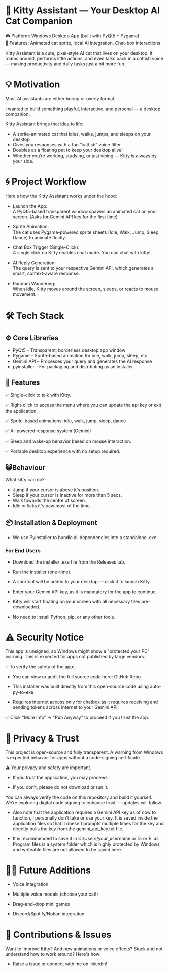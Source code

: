 # 🐾 Kitty Assistant — Your Desktop AI Cat Companion
🎮 Platform: Windows Desktop App (built with PyQt5 + Pygame) <br>
💬 Features: Animated cat sprite, local AI integration, Chat-box interactions

Kitty Assistant is a cute, pixel-style AI cat that lives on your desktop. It roams around, performs little actions, and even talks back in a cattish voice — making productivity and daily tasks just a bit more fun.

# 💡 Motivation
Most AI assistants are either boring or overly formal.

I wanted to build something playful, interactive, and personal — a desktop companion.

Kitty Assistant brings that idea to life:

- A sprite-animated cat that idles, walks, jumps, and sleeps on your desktop
- Gives you responses with a fun “cattish” voice filter
- Doubles as a floating pet to keep your desktop alive!
- Whether you’re working, studying, or just vibing — Kitty is always by your side.

# 🌀 Project Workflow
Here's how the Kitty Assistant works under the hood:

- Launch the App: <br>
A PyQt5-based transparent window spawns an animated cat on your screen. (Asks for Gemini API key for the first time)

- Sprite Animation: <br>
The cat uses Pygame-powered sprite sheets (Idle, Walk, Jump, Sleep, Dance) to animate fluidly.

- Chat Box Trigger (Single-Click): <br>
A single click on Kitty enables chat mode. You can chat with kitty!

- AI Reply Generation: <br>
The query is sent to your respective Gemini API, which generates a smart, context-aware response.

- Random Wandering: <br>
When idle, Kitty moves around the screen, sleeps, or reacts to mouse movement.

# 🛠️ Tech Stack
## ⚙️ Core Libraries
- PyQt5 – Transparent, borderless desktop app window
- Pygame – Sprite-based animation for idle, walk, jump, sleep, etc.
- Gemini API – Processes your query and generates the AI response
- pyinstaller – For packaging and distributing as an installer

## 🧪 Features
✅ Single-click to talk with Kitty.

✅ Right-click to access the menu where you can update the api key or exit the application.

✅ Sprite-based animations: idle, walk, jump, sleep, dance

✅ AI-powered response system (Gemini)

✅ Sleep and wake-up behavior based on mouse interaction.

✅ Portable desktop experience with no setup required.

## 😺Behaviour

What kitty can do?

- Jump if your cursor is above it's position.
- Sleep if your cursor is inactive for more than 5 secs.
- Walk towards the centre of screen.
- Idle or licks it's paw most of the time.

## 📦 Installation & Deployment
- We use PyInstaller to bundle all dependencies into a standalone .exe.

### For End Users
- Download the installer .exe file from the Releases tab.

- Run the installer (one-time).

- A shortcut will be added to your desktop — click it to launch Kitty.

- Enter your Gemini API key, as it is mandatory for the app to continue.
  
- Kitty will start floating on your screen with all necessary files pre-downloaded.

- No need to install Python, pip, or any other tools.

# ⚠️ Security Notice
This app is unsigned, so Windows might show a "protected your PC" warning. This is expected for apps not published by large vendors.

💡 To verify the safety of the app:

- You can view or audit the full source code here: GitHub Repo

- This installer was built directly from this open-source code using auto-py-to-exe

- Requires internet access only for chatbox as it requires receiving and sending tokens across internet to your Gemini API.

✅ Click "More Info" → "Run Anyway" to proceed if you trust the app.

# 🔐 Privacy & Trust
This project is open-source and fully transparent. A warning from Windows is expected behavior for apps without a code-signing certificate.

⚠️ Your privacy and safety are important.

- If you trust the application, you may proceed.

- If you don’t, please do not download or run it.

You can always verify the code on this repository and build it yourself.
We’re exploring digital code signing to enhance trust — updates will follow.

- Also note that the application requires a Gemini API key as of now to function, I personally don't take or use your key. It is saved inside the application files so that it doesn't prompts multiple times for the key and directly pulls the key from the gemini_api_key.txt file.

- It is recommended to save it in C:/Users/your_username or D: or E: as Program files is a system folder which is highly protected by Windows and writeable files are not allowed to be saved here. 

# 🧙‍♂️ Future Additions
- Voice Integration

- Multiple voice models (choose your cat!)

- Drag-and-drop mini games

- Discord/Spotify/Notion integration

# 🤝 Contributions & Issues
Want to improve Kitty? Add new animations or voice effects? Stuck and not understand how to work around? Here's how:
- Raise a issue or connect with me on linkedin!
